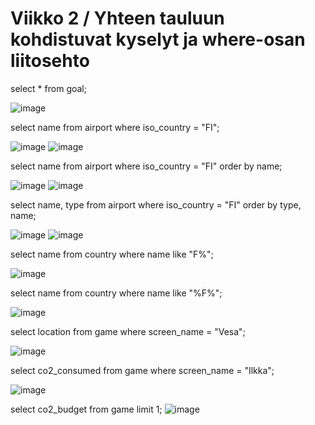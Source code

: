 # Viikko 2 / Yhteen tauluun kohdistuvat kyselyt ja where-osan liitosehto

select * from goal;

![image](https://github.com/user-attachments/assets/4b0d2ae1-8fd7-4abd-b18c-b27c359c725a)


select name from airport where iso_country = "FI";

![image](https://github.com/user-attachments/assets/1de33a3d-f264-4f00-aaac-5d4cfb209429)
![image](https://github.com/user-attachments/assets/a7096ae9-c56b-4ecb-978c-0739ad8935a6)



select name from airport where iso_country = "FI" order by name;

![image](https://github.com/user-attachments/assets/8aaec425-a7b4-47f4-9d05-402ab7cfe7ff)
![image](https://github.com/user-attachments/assets/1e3bc076-5c95-4c19-a012-8ee29402d1d6)


select name, type from airport where iso_country = "FI" order by type, name;

![image](https://github.com/user-attachments/assets/ac83fd42-8ee3-40ba-93c0-2c63796a6756)
![image](https://github.com/user-attachments/assets/a4c24286-753c-4010-90b1-56aa34b76d27)



select name from country where name like "F%";

![image](https://github.com/user-attachments/assets/3849438c-c8d6-43f0-9bb8-133d5ecabb14)


select name from country where name like "%F%";

![image](https://github.com/user-attachments/assets/ba4db837-5dba-4826-a261-38d1dede6467)


select location from game where screen_name = "Vesa";

![image](https://github.com/user-attachments/assets/e2d2f633-c30e-40b6-8b29-878761a08b25)


select co2_consumed from game where screen_name = "Ilkka";

![image](https://github.com/user-attachments/assets/801e8432-a346-4bc4-8518-ee2b4eae10d9)


select co2_budget from game limit 1;
![image](https://github.com/user-attachments/assets/198e23b6-c016-4c8a-ba93-111f0e713157)


